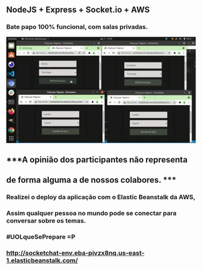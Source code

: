 ## NodeJS + Express + Socket.io + AWS
### Bate papo 100% funcional, com salas privadas.
![](/sk.gif)
## ***A opinião dos participantes não representa 
## de forma alguma a de nossos colabores. ***
### Realizei o deploy da aplicação com o Elastic Beanstalk da AWS,
### Assim qualquer pessoa no mundo pode se conectar para conversar sobre os temas.
### #UOLqueSePrepare =P
### http://socketchat-env.eba-pivzx8nq.us-east-1.elasticbeanstalk.com/
